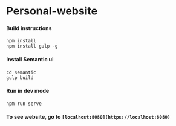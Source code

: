 # Personal-website

#### Build instructions

```
npm install
npm install gulp -g
```


#### Install Semantic ui

```
cd semantic
gulp build
```

#### Run in dev mode
```
npm run serve
```
#### To see website, go to `[localhost:8080](https://localhost:8080)`
